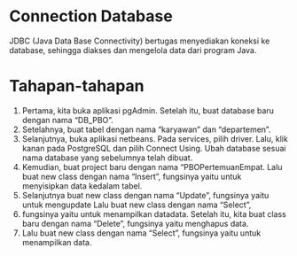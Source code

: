 # Connection Database
JDBC (Java Data Base Connectivity) bertugas menyediakan koneksi ke database, sehingga diakses dan mengelola data dari program Java.

# Tahapan-tahapan
1. Pertama, kita buka aplikasi pgAdmin. Setelah itu, buat database baru dengan nama “DB_PBO”.
2. Setelahnya, buat tabel dengan nama “karyawan” dan “departemen”.
3. Selanjutnya, buka aplikasi netbeans. Pada services, pilih driver. Lalu, klik kanan pada 
PostgreSQL dan pilih Connect Using. Ubah database sesuai nama database yang sebelumnya 
telah dibuat.
4. Kemudian, buat project baru dengan nama “PBOPertemuanEmpat. Lalu buat new class
dengan nama “Insert”, fungsinya yaitu untuk menyisipkan data kedalam tabel.
5.  Selanjutnya buat new class dengan nama “Update”, fungsinya yaitu untuk mengupdate Lalu buat new class dengan nama “Select”,
6. fungsinya yaitu untuk menampilkan datadata. Setelah itu, kita buat class baru dengan nama “Delete”, fungsinya yaitu menghapus data.
8. Lalu buat new class dengan nama “Select”, fungsinya yaitu untuk menampilkan data.
